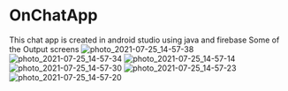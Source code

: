 # OnChatApp
This chat app is created in android studio using java and firebase
Some of the Output screens
![photo_2021-07-25_14-57-38](https://user-images.githubusercontent.com/77798035/126894400-8dde0a2a-2c3a-48c9-a665-966b8dd4489f.jpg)
![photo_2021-07-25_14-57-34](https://user-images.githubusercontent.com/77798035/126894403-27365fc0-8e32-48d5-8185-36180615c074.jpg)
![photo_2021-07-25_14-57-14](https://user-images.githubusercontent.com/77798035/126894407-414bcb6f-8aa0-4743-b7d0-ab7133079ae5.jpg)
![photo_2021-07-25_14-57-30](https://user-images.githubusercontent.com/77798035/126894410-a7b9fc96-1fa2-490b-a987-24b25c966c2c.jpg)
![photo_2021-07-25_14-57-23](https://user-images.githubusercontent.com/77798035/126894412-88e50477-9f7c-4fcb-afb6-8e4c6cae38dd.jpg)
![photo_2021-07-25_14-57-20](https://user-images.githubusercontent.com/77798035/126894414-89eaa79e-803f-4df1-9b09-a2e501870d30.jpg)
